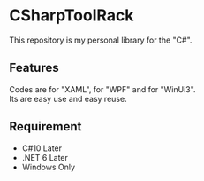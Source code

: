 # CSharpToolRack

This repository is my personal library for the "C#".  

## Features

Codes are for "XAML", for "WPF" and for "WinUi3".  
Its are easy use and easy reuse.  

## Requirement

- C#10 Later
- .NET 6 Later
- Windows Only
